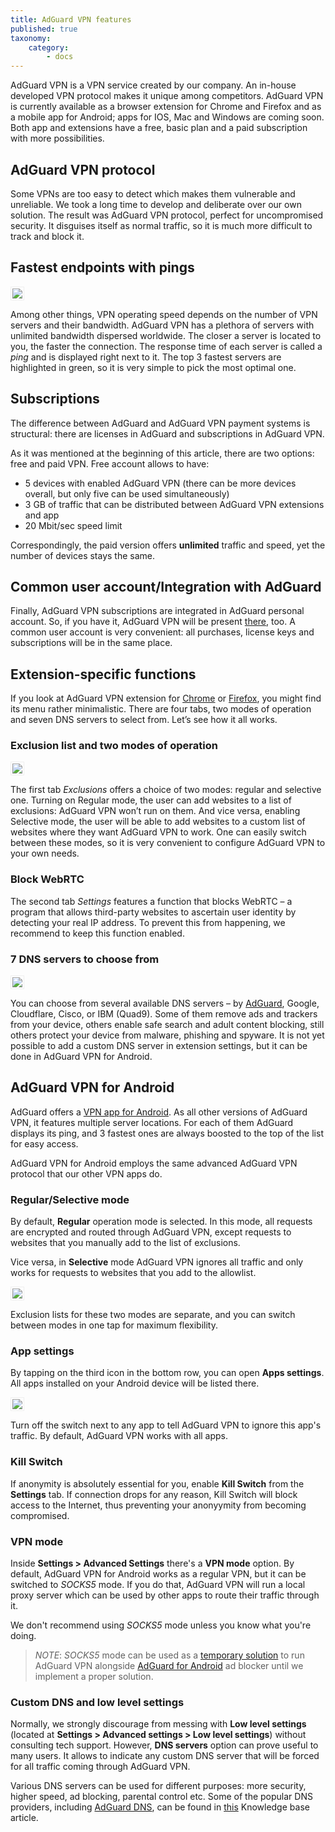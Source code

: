 ```yaml
---
title: AdGuard VPN features
published: true
taxonomy:
    category:
        - docs
---
```


AdGuard VPN is a VPN service created by our company. An in-house developed VPN protocol makes it unique among competitors. AdGuard VPN is currently available as a browser extension for Chrome and Firefox and as a mobile app for Android; apps for IOS, Mac and Windows are coming soon. Both app and extensions have a free, basic plan and a paid subscription with more possibilities.

## AdGuard VPN protocol

Some VPNs are too easy to detect which makes them vulnerable and unreliable. We took a long time to develop and deliberate over our own solution. The result was AdGuard VPN protocol, perfect for uncompromised security. It disguises itself as normal traffic, so it is much more difficult to track and block it.

## Fastest endpoints with pings

<img src="https://cdn.adguard.com/public/Adguard/kb/VPN/ext_endpoints_en.png" style="border: 1px solid #efefef; max-width: 600px; padding: 2px;">

Among other things, VPN operating speed depends on the number of VPN servers and their bandwidth. AdGuard VPN has a plethora of servers with unlimited bandwidth dispersed worldwide. The closer a server is located to you, the faster the connection. The response time of each server is called a *ping* and is displayed right next to it. The top 3 fastest servers are highlighted in green, so it is very simple to pick the most optimal one.

## Subscriptions

The difference between AdGuard and AdGuard VPN payment systems is structural: there are licenses in AdGuard and subscriptions in AdGuard VPN.

As it was mentioned at the beginning of this article, there are two options: free and paid VPN. Free account allows to have:

* 5 devices with enabled AdGuard VPN (there can be more devices overall, but only five can be used simultaneously)
* 3 GB of traffic that can be distributed between AdGuard VPN extensions and app
* 20 Mbit/sec speed limit

Correspondingly, the paid version offers **unlimited** traffic and speed, yet the number of devices stays the same.

## Common user account/Integration with AdGuard

Finally, AdGuard VPN subscriptions are integrated in AdGuard personal account. So, if you have it, AdGuard VPN will be present [there](http://my.adguard.com/), too. A common user account is very convenient: all purchases, license keys and subscriptions will be in the same place.

## Extension-specific functions

If you look at AdGuard VPN extension for [Chrome](https://agrd.io/vpn_chrome_extension) or [Firefox](https://agrd.io/vpn_firefox_extension_beta), you might find its menu rather minimalistic. There are four tabs, two modes of operation and seven DNS servers to select from. Let’s see how it all works.

### Exclusion list and two modes of operation

<img src="https://cdn.adguard.com/public/Adguard/kb/VPN/ext_exclusions_en.png" style="border: 1px solid #efefef; max-width: 600px; padding: 2px;">

The first tab *Exclusions* offers a choice of two modes: regular and selective one. Turning on Regular mode, the user can add websites to a list of exclusions: AdGuard VPN won’t run on them. And vice versa, enabling Selective mode, the user will be able to add websites to a custom list of websites where they want AdGuard VPN to work. One can easily switch between these modes, so it is very convenient to configure AdGuard VPN to your own needs.

### Block WebRTC

The second tab *Settings* features a function that blocks WebRTC – a program that allows third-party websites to ascertain user identity by detecting your real IP address. To prevent this from happening, we recommend to keep this function enabled.

### 7 DNS servers to choose from

<img src="https://cdn.adguard.com/public/Adguard/kb/VPN/ext_dns_en.png" style="border: 1px solid #efefef; max-width: 800px; padding: 2px;">

You can choose from several available DNS servers – by [AdGuard](https://kb.adguard.com/en/dns/overview), Google, Cloudflare, Cisco, or IBM (Quad9). Some of them remove ads and trackers from your device, others enable safe search and adult content blocking, still others protect your device from malware, phishing and spyware. It is not yet possible to add a custom DNS server in extension settings, but it can be done in AdGuard VPN for Android.

## AdGuard VPN for Android

AdGuard offers a [VPN app for Android](https://adguard-vpn.com/en/welcome.html#android). As all other versions of AdGuard VPN, it features multiple server locations. For each of them AdGuard displays its ping, and 3 fastest ones are always boosted to the top of the list for easy access.

AdGuard VPN for Android employs the same advanced AdGuard VPN protocol that our other VPN apps do.

### Regular/Selective mode

By default, **Regular** operation mode is selected. In this mode, all requests are encrypted and routed through AdGuard VPN, except requests to websites that you manually add to the list of exclusions.

Vice versa, in **Selective** mode AdGuard VPN ignores all traffic and only works for requests to websites that you add to the allowlist.

<img src="https://cdn.adguard.com/public/Adguard/kb/VPN/android_exclusions_en.png" style="border: 1px solid #efefef; max-width: 400px; padding: 2px;">

Exclusion lists for these two modes are separate, and you can switch between modes in one tap for maximum flexibility.

### App settings

By tapping on the third icon in the bottom row, you can open **Apps settings**. All apps installed on your Android device will be listed there.

<img src="https://cdn.adguard.com/public/Adguard/kb/VPN/android_apps_en.png" style="border: 1px solid #efefef; max-width: 400px; padding: 2px;">

Turn off the switch next to any app to tell AdGuard VPN to ignore this app's traffic. By default, AdGuard VPN works with all apps.

### Kill Switch

If anonymity is absolutely essential for you, enable **Kill Switch** from the **Settings** tab. If connection drops for any reason, Kill Switch will block access to the Internet, thus preventing your anonyymity from becoming compromised.  

### VPN mode

Inside **Settings > Advanced Settings** there's a **VPN mode** option. By default, AdGuard VPN for Android works as a regular VPN, but it can be switched to *SOCKS5* mode. If you do that, AdGuard VPN will run a local proxy server which can be used by other apps to route their traffic through it.

We don't recommend using *SOCKS5* mode unless you know what you're doing.

>*NOTE*: *SOCKS5* mode can be used as a [temporary solution](https://adguard.com/en/blog/introducing-adguard-vpn-for-android.html#compatibilitywiththeadguardmainapp) to run AdGuard VPN alongside [AdGuard for Android](https://adguard.com/adguard-android/overview.html) ad blocker until we implement a proper solution.

### Custom DNS and low level settings

Normally, we strongly discourage from messing with **Low level settings** (located at **Settings > Advanced settings > Low level settings**) without consulting tech support. However, **DNS servers** option can prove useful to many users. It allows to indicate any custom DNS server that will be forced for all traffic coming through AdGuard VPN. 

Various DNS servers can be used for different purposes: more security, higher speed, ad blocking, parental control etc. Some of the popular DNS providers, including [AdGuard DNS](https://adguard.com/adguard-dns/overview.html), can be found in [this](https://kb.adguard.com/en/general/dns-providers) Knowledge base article.
